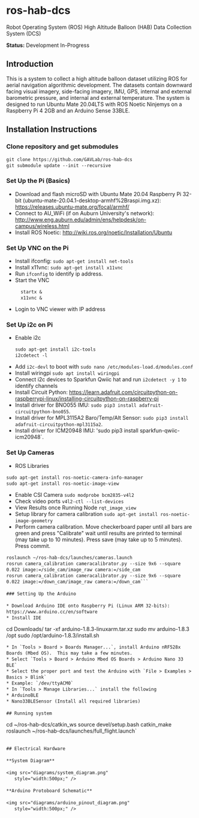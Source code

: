 # ros-hab-dcs

Robot Operating System (ROS) High Altitude Balloon (HAB) Data Collection System (DCS)

**Status:** Development In-Progress

## Introduction

This is a system to collect a high altitude balloon dataset utilizing ROS for aerial navigation algorithmic development.  The datasets contain downward facing visual imagery, side-facing imagery, IMU, GPS, internal and external barometric pressure, and internal and external temperature.  The system is designed to run Ubuntu Mate 20.04LTS with ROS Noetic Ninjemys on a Raspberry Pi 4 2GB and an Arduino Sense 33BLE.

## Installation Instructions
### Clone repository and get submodules
```
git clone https://github.com/GAVLab/ros-hab-dcs
git submodule update --init --recursive
```
### Set Up the Pi (Basics)

* Download and flash microSD with Ubuntu Mate 20.04 Raspberry Pi 32-bit (ubuntu-mate-20.04.1-desktop-armhf%2Braspi.img.xz): https://releases.ubuntu-mate.org/focal/armhf/
* Connect to AU_WiFi (if on Auburn University's network): http://www.eng.auburn.edu/admin/ens/helpdesk/on-campus/wireless.html
* Install ROS Noetic: http://wiki.ros.org/noetic/Installation/Ubuntu

### Set Up VNC on the Pi

* Install ifconfig: `sudo apt-get install net-tools`
* Install x11vnc: `sudo apt-get install x11vnc`
* Run `ifconfig` to identify ip address.
* Start the VNC
  ``` 
    startx &
    x11vnc &
  ```
* Login to VNC viewer with IP address
  
### Set Up i2c on Pi

* Enable i2c
  ```
  sudo apt-get install i2c-tools
  i2cdetect -l
  ```
* Add `i2c-devl` to boot with `sudo nano /etc/modules-load.d/modules.conf`
* Install wiringpi `sudo apt install wiringpi`
* Connect i2c devices to Sparkfun Qwiic hat and run `i2cdetect -y 1` to identify channels
* Install Circuit Python: https://learn.adafruit.com/circuitpython-on-raspberrypi-linux/installing-circuitpython-on-raspberry-pi
* Install driver for BNO055 IMU: `sudo pip3 install adafruit-circuitpython-bno055`.
* Install driver for MPL3115A2 Baro/Temp/Alt Sensor: `sudo pip3 install adafruit-circuitpython-mpl3115a2`.
* Install driver for ICM20948 IMU: 'sudo pip3 install sparkfun-qwiic-icm20948`.

### Set Up Cameras

* ROS Libraries
```
sudo apt-get install ros-noetic-camera-info-manager
sudo apt-get install ros-noetic-image-view
```
* Enable CSI Camera
```sudo modprobe bcm2835-v4l2```
* Check video ports
```v4l2-ctl --list-devices``` 
* View Results once Running Node
```rqt_image_view```
* Setup library for camera calibration
```sudo apt-get install ros-noetic-image-geometry```
* Perform camera calibration. Move checkerboard paper until all bars are green and press "Calibrate" wait until results are printed to terminal (may take up to 10 minutes).  Press save (may take up to 5 minutes).  Press commit.
```
roslaunch ~/ros-hab-dcs/launches/cameras.launch
rosrun camera_calibration cameracalibrator.py --size 9x6 --square 0.022 image:=/side_cam/image_raw camera:=/side_cam
rosrun camera_calibration cameracalibrator.py --size 9x6 --square 0.022 image:=/down_cam/image_raw camera:=/down_cam```

### Setting Up the Arduino

* Download Arduino IDE onto Raspberry Pi (Linux ARM 32-bits): https://www.arduino.cc/en/software
* Install IDE
  ```
  cd Downloads/
  tar -xf arduino-1.8.3-linuxarm.tar.xz
  sudo mv arduino-1.8.3 /opt
  sudo /opt/arduino-1.8.3/install.sh
  ```
* In `Tools > Board > Boards Manager...`, install Arduino nRF528x Boards (Mbed OS).  This may take a few minutes.
* Select `Tools > Board > Arduino Mbed OS Boards > Arduino Nano 33 BLE`
* Select the proper port and test the Arduino with `File > Examples > Basics > Blink`
  * Example: `/dev/ttyACM0`
* In `Tools > Manage Libraries...` install the following
  * ArduinoBLE
  * Nano33BLESensor (Install all required libraries)

## Running system

  ```
  cd ~/ros-hab-dcs/catkin_ws
  source devel/setup.bash
  catkin_make
  roslaunch ~/ros-hab-dcs/launches/full_flight.launch`
  ```

## Electrical Hardware

**System Diagram**

<img src="diagrams/system_diagram.png"
     style="width:500px;" />

**Arduino Protoboard Schematic**

<img src="diagrams/arduino_pinout_diagram.png"
     style="width:500px;" />
